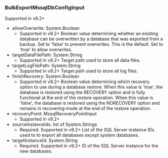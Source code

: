 ### BulkExportMssqlDbConfigInput
Supported in v9.2+

- allowOverwrite: System.Boolean
  - Supported in v9.2+
      Boolean value determining whether an existing database can be overwritten by a database that was exported from a backup. Set to 'false' to prevent overwrites. This is the default. Set to 'true' to allow overwrites.
- targetDataFilePath: System.String
  - Supported in v9.2+
      Target path used to store all data files.
- targetLogFilePath: System.String
  - Supported in v9.2+
      Target path used to store all log files.
- finishRecovery: System.Boolean
  - Supported in v9.2+
      Boolean value determining which recovery option to use during a database restore. When this value is 'true', the database is restored using the RECOVERY option and is fully functional at the end of the restore operation. When this value is 'false', the database is restored using the NORECOVERY option and remains in recovering mode at the end of the restore operation.
- recoveryPoint: MssqlRecoveryPointInput
  - Supported in v9.2+
- sourceInstanceIds: list of System.Strings
  - Required. Supported in v9.2+
      List of the SQL Server instance IDs used to to export all databases except system databases.
- targetInstanceId: System.String
  - Required. Supported in v9.2+
      ID of the SQL Server instance for the new databases.
